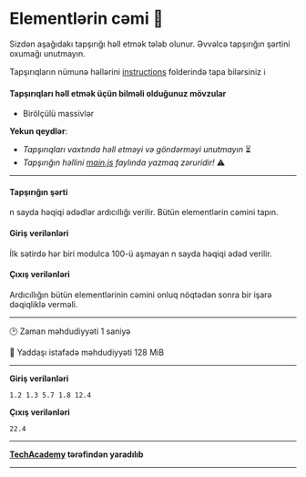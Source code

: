 # Elementlərin cəmi 🎯

Sizdən aşağıdakı tapşırığı həll etmək tələb olunur. Əvvəlcə tapşırığın şərtini oxumağı unutmayın.

Tapşırıqların nümunə həllərini [instructions](../instructions) folderində tapa bilərsiniz :information_source:

#### Tapşırıqları həll etmək üçün bilməli olduğunuz mövzular

* Birölçülü massivlər

**Yekun qeydlər**: 

* *Tapşırıqları vaxtında həll etməyi və göndərməyi unutmayın* ⏳
* *Tapşırığın həllini [main.js](./main.js) faylında yazmaq zəruridir!* :warning:

---

#### Tapşırığın şərti

n sayda həqiqi ədədlər ardıcıllığı verilir. Bütün elementlərin cəmini tapın.


#### Giriş verilənləri
İlk sətirdə hər biri modulca 100-ü aşmayan n sayda həqiqi ədəd verilir.


#### Çıxış verilənləri
Ardıcıllığın bütün elementlərinin cəmini onluq nöqtədən sonra bir işarə dəqiqliklə verməli.


---

:clock2: Zaman məhdudiyyəti 1 saniyə

:floppy_disk: Yaddaşı istafadə məhdudiyyəti 128 MiB

---

**Giriş verilənləri** 

```
1.2 1.3 5.7 1.8 12.4
```

**Çıxış verilənləri**

```
22.4
```


---

**[TechAcademy](https://www.tech.edu.az/) tərəfindən yaradılıb**

---

